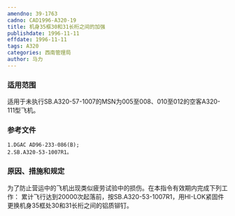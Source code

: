 ```yaml
---
amendno: 39-1763
cadno: CAD1996-A320-19
title: 机身35框30和31长桁之间的加强
publishdate: 1996-11-11
effdate: 1996-11-11
tags: A320
categories: 西南管理局
author: 马力
---
```


### 适用范围 
适用于未执行SB.A320-57-1007的MSN为005至008、010至012的空客A320-111型飞机。

<!--more-->
### 参考文件
    1.DGAC AD96-233-086(B); 
    2.SB.A320-53-1007R1。

### 原因、措施和规定 
为了防止营运中的飞机出现类似疲劳试验中的损伤。在本指令有效期内完成下列工作： 
    累计飞行达到20000次起落前，按SB.A320-53-1007R1，用HI-LOK紧固件更换机身35框处30和31长桁之间的铝质铆钉。
